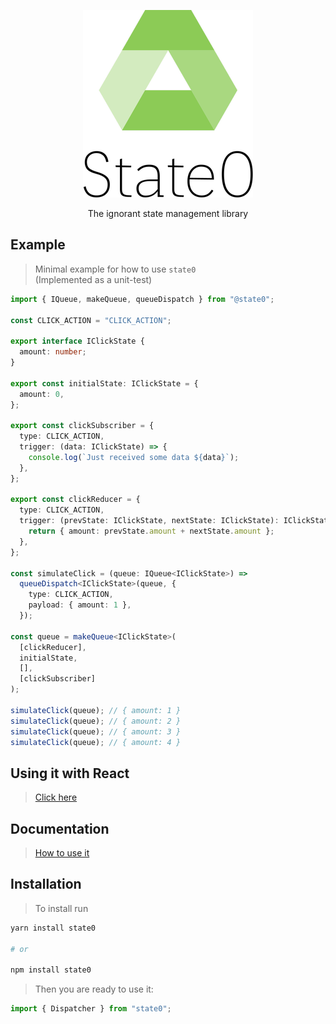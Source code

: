 <p align="center" style='text-align: center; width: 100%;'>
  <img src="./state0.png" />

</p>  
  
<p align="center" style='text-align: center; width: 100%;'>
  The ignorant state management library
</p>

## Example

> Minimal example for how to use `state0`  
> (Implemented as a unit-test)

```typescript
import { IQueue, makeQueue, queueDispatch } from "@state0";

const CLICK_ACTION = "CLICK_ACTION";

export interface IClickState {
  amount: number;
}

export const initialState: IClickState = {
  amount: 0,
};

export const clickSubscriber = {
  type: CLICK_ACTION,
  trigger: (data: IClickState) => {
    console.log(`Just received some data ${data}`);
  },
};

export const clickReducer = {
  type: CLICK_ACTION,
  trigger: (prevState: IClickState, nextState: IClickState): IClickState => {
    return { amount: prevState.amount + nextState.amount };
  },
};

const simulateClick = (queue: IQueue<IClickState>) =>
  queueDispatch<IClickState>(queue, {
    type: CLICK_ACTION,
    payload: { amount: 1 },
  });

const queue = makeQueue<IClickState>(
  [clickReducer],
  initialState,
  [],
  [clickSubscriber]
);

simulateClick(queue); // { amount: 1 }
simulateClick(queue); // { amount: 2 }
simulateClick(queue); // { amount: 3 }
simulateClick(queue); // { amount: 4 }
```

## Using it with React

> [Click here](REACT.md)

## Documentation

> [How to use it](DOCS.md)

## Installation

> To install run

```bash
yarn install state0

# or

npm install state0
```

> Then you are ready to use it:

```typescript
import { Dispatcher } from "state0";
```
